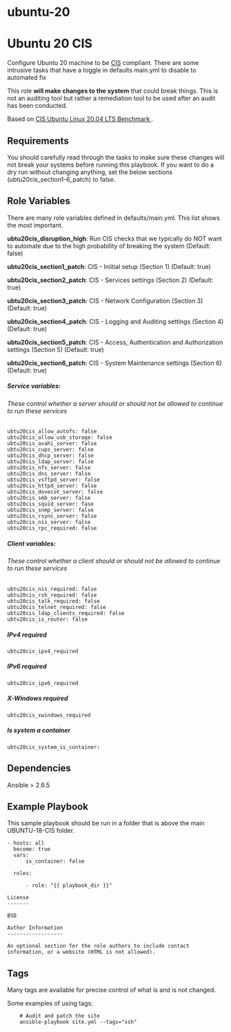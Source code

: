 # ubuntu-20
Ubuntu 20 CIS
=========

Configure Ubuntu 20 machine to be [CIS](https://www.cisecurity.org/cis-benchmarks/) compliant. There are some intrusive tasks that have a toggle in defaults main.yml to disable to automated fix

This role **will make changes to the system** that could break things. This is not an auditing tool but rather a remediation tool to be used after an audit has been conducted.

Based on [CIS Ubuntu Linux 20.04 LTS Benchmark ](https://community.cisecurity.org/collab/public/index.php).


Requirements
------------

You should carefully read through the tasks to make sure these changes will not break your systems before running this playbook.
If you want to do a dry run without changing anything, set the below sections (ubtu20cis_section1-6_patch) to false. 

Role Variables
--------------

There are many role variables defined in defaults/main.yml. This list shows the most important.

**ubtu20cis_disruption_high**: Run CIS checks that we typically do NOT want to automate due to the high probability of breaking the system (Default: false)

**ubtu20cis_section1_patch**: CIS - Iniitial setup (Section 1) (Default: true)

**ubtu20cis_section2_patch**: CIS - Services settings (Section 2) (Default: true)

**ubtu20cis_section3_patch**: CIS - Network Configuration (Section 3) (Default: true)

**ubtu20cis_section4_patch**: CIS - Logging and Auditing settings (Section 4) (Default: true)

**ubtu20cis_section5_patch**: CIS - Access, Authentication and Authorization settings (Section 5) (Default: true)

**ubtu20cis_section6_patch**: CIS - System Maintenance settings (Section 6) (Default: true) 


##### Service variables:
###### These control whether a server should or should not be allowed to continue to run these services

```
ubtu20cis_allow_autofs: false
ubtu20cis_allow_usb_storage: false
ubtu20cis_avahi_server: false
ubtu20cis_cups_server: false
ubtu20cis_dhcp_server: false
ubtu20cis_ldap_server: false
ubtu20cis_nfs_server: false
ubtu20cis_dns_server: false
ubtu20cis_vsftpd_server: false
ubtu20cis_httpd_server: false
ubtu20cis_dovecot_server: false
ubtu20cis_smb_server: false
ubtu20cis_squid_server: fase
ubtu20cis_snmp_server: false
ubtu20cis_rsync_server: false
ubtu20cis_nis_server: false
ubtu20cis_rpc_required: false
```

##### Client variables:
###### These control whether a client should or should not be allowed to continue to run these services
```
ubtu20cis_nis_required: false
ubtu20cis_rsh_required: false
ubtu20cis_talk_required: false
ubtu20cis_telnet_required: false
ubtu20cis_ldap_clients_required: false
ubtu20cis_is_router: false
```

##### IPv4 required
`ubtu20cis_ipv4_required`

##### IPv6 required
`ubtu20cis_ipv6_required`

##### X-Windows required
`ubtu20cis_xwindows_required`

##### Is system a container
`ubtu20cis_system_is_container:`

Dependencies
------------

Ansible > 2.6.5

Example Playbook
----------------

This sample playbook should be run in a folder that is above the main UBUNTU-18-CIS folder.

```
- hosts: all
  become: true
  vars:
      is_container: false

  roles:

      - role: "{{ playbook_dir }}"

License
-------

BSD

Author Information
------------------

An optional section for the role authors to include contact information, or a website (HTML is not allowed).
```

Tags
----
Many tags are available for precise control of what is and is not changed.

Some examples of using tags:

```
    # Audit and patch the site
    ansible-playbook site.yml --tags="ssh"
```